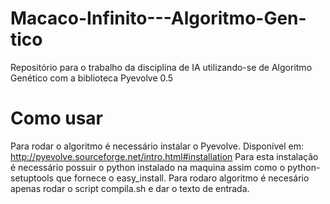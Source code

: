 # Macaco-Infinito---Algoritmo-Gen-tico
Repositório para o trabalho da disciplina de IA utilizando-se de Algoritmo Genético com a biblioteca Pyevolve 0.5

# Como usar
Para rodar o algoritmo é necessário instalar o Pyevolve. Disponível em: http://pyevolve.sourceforge.net/intro.html#installation
Para esta instalação é necessário possuir o python instalado na maquina assim como o python-setuptools que fornece o easy_install.
Para rodaro algoritmo é necesário apenas rodar o script compila.sh e dar o texto de entrada.
